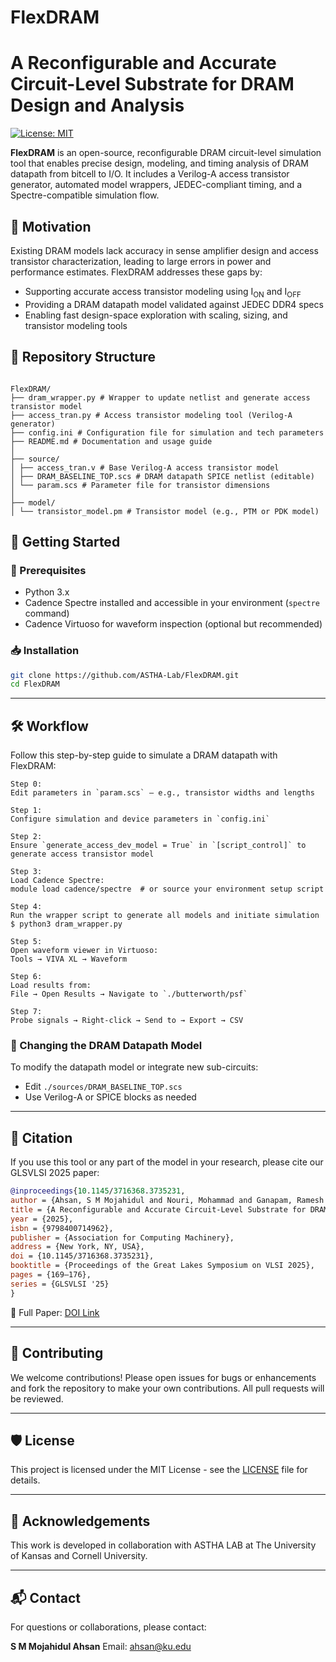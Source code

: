 # FlexDRAM

# A Reconfigurable and Accurate Circuit-Level Substrate for DRAM Design and Analysis

[![License: MIT](https://img.shields.io/badge/License-MIT-blue.svg)](LICENSE)

**FlexDRAM** is an open-source, reconfigurable DRAM circuit-level simulation tool that enables precise design, modeling, and timing analysis of DRAM datapath from bitcell to I/O. It includes a Verilog-A access transistor generator, automated model wrappers, JEDEC-compliant timing, and a Spectre-compatible simulation flow.

## 🔬 Motivation

Existing DRAM models lack accuracy in sense amplifier design and access transistor characterization, leading to large errors in power and performance estimates. FlexDRAM addresses these gaps by:
- Supporting accurate access transistor modeling using I<sub>ON</sub> and I<sub>OFF</sub>
- Providing a DRAM datapath model validated against JEDEC DDR4 specs
- Enabling fast design-space exploration with scaling, sizing, and transistor modeling tools

## 🧩 Repository Structure

```

FlexDRAM/
├── dram_wrapper.py # Wrapper to update netlist and generate access transistor model
├── access_tran.py # Access transistor modeling tool (Verilog-A generator)
├── config.ini # Configuration file for simulation and tech parameters
├── README.md # Documentation and usage guide
│
├── source/
│ ├── access_tran.v # Base Verilog-A access transistor model
│ ├── DRAM_BASELINE_TOP.scs # DRAM datapath SPICE netlist (editable)
│ └── param.scs # Parameter file for transistor dimensions
│
├── model/
│ └── transistor_model.pm # Transistor model (e.g., PTM or PDK model)

````


## 🚀 Getting Started

### 🔧 Prerequisites

- Python 3.x
- Cadence Spectre installed and accessible in your environment (`spectre` command)
- Cadence Virtuoso for waveform inspection (optional but recommended)

### 📥 Installation

```bash
git clone https://github.com/ASTHA-Lab/FlexDRAM.git
cd FlexDRAM
````

---

## 🛠️ Workflow

Follow this step-by-step guide to simulate a DRAM datapath with FlexDRAM:

```text
Step 0:
Edit parameters in `param.scs` — e.g., transistor widths and lengths

Step 1:
Configure simulation and device parameters in `config.ini`

Step 2:
Ensure `generate_access_dev_model = True` in `[script_control]` to generate access transistor model

Step 3:
Load Cadence Spectre:
module load cadence/spectre  # or source your environment setup script

Step 4:
Run the wrapper script to generate all models and initiate simulation
$ python3 dram_wrapper.py

Step 5:
Open waveform viewer in Virtuoso:
Tools → VIVA XL → Waveform

Step 6:
Load results from:
File → Open Results → Navigate to `./butterworth/psf`

Step 7:
Probe signals → Right-click → Send to → Export → CSV
```

### 🧪 Changing the DRAM Datapath Model

To modify the datapath model or integrate new sub-circuits:

* Edit `./sources/DRAM_BASELINE_TOP.scs`
* Use Verilog-A or SPICE blocks as needed

---

## 📜 Citation

If you use this tool or any part of the model in your research, please cite our GLSVLSI 2025 paper:

```bibtex
@inproceedings{10.1145/3716368.3735231,
author = {Ahsan, S M Mojahidul and Nouri, Mohammad and Ganapam, Ramesh Reddy and Alian, Mohammad and Hoque, Tamzidul},
title = {A Reconfigurable and Accurate Circuit-Level Substrate for DRAM Design and Analysis},
year = {2025},
isbn = {9798400714962},
publisher = {Association for Computing Machinery},
address = {New York, NY, USA},
doi = {10.1145/3716368.3735231},
booktitle = {Proceedings of the Great Lakes Symposium on VLSI 2025},
pages = {169–176},
series = {GLSVLSI '25}
}
```

📄 Full Paper: [DOI Link](https://doi.org/10.1145/3716368.3735231)

---

## 🤝 Contributing

We welcome contributions! Please open issues for bugs or enhancements and fork the repository to make your own contributions. All pull requests will be reviewed.

---

## 🛡️ License

This project is licensed under the MIT License - see the [LICENSE](LICENSE) file for details.

---

## 🙏 Acknowledgements

This work is developed in collaboration with ASTHA LAB at The University of Kansas and Cornell University.

---

## 📬 Contact

For questions or collaborations, please contact:

**S M Mojahidul Ahsan**
Email: ahsan@ku.edu 

